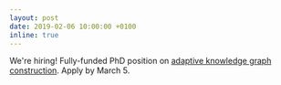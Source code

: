 ```yaml
---
layout: post
date: 2019-02-06 10:00:00 +0100
inline: true
---
```


We're hiring! Fully-funded PhD position on [adaptive knowledge graph construction](https://www.academictransfer.com/en/52631/phd-candidate-in-adaptive-knowledge-graph-construction/). Apply by March 5.
